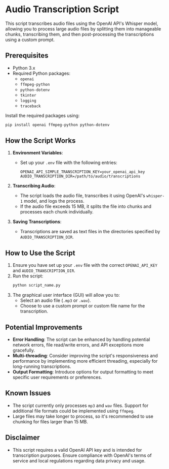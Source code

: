 # Audio Transcription Script

This script transcribes audio files using the OpenAI API's Whisper model, allowing you to process large audio files by splitting them into manageable chunks, transcribing them, and then post-processing the transcriptions using a custom prompt.

## Prerequisites

- Python 3.x
- Required Python packages:
  - `openai`
  - `ffmpeg-python`
  - `python-dotenv`
  - `tkinter`
  - `logging`
  - `traceback`

Install the required packages using:
```bash
pip install openai ffmpeg-python python-dotenv
```

## How the Script Works

1. **Environment Variables**:
   - Set up your `.env` file with the following entries:
     ```dotenv
     OPENAI_API_SIMPLE_TRANSCRIPTION_KEY=your_openai_api_key
     AUDIO_TRANSCRIPTION_DIR=/path/to/audio/transcriptions
     ```

2. **Transcribing Audio**:
   - The script loads the audio file, transcribes it using OpenAI's `whisper-1` model, and logs the process.
   - If the audio file exceeds 15 MB, it splits the file into chunks and processes each chunk individually.

3. **Saving Transcriptions**:
   - Transcriptions are saved as text files in the directories specified by `AUDIO_TRANSCRIPTION_DIR`.

## How to Use the Script

1. Ensure you have set up your `.env` file with the correct `OPENAI_API_KEY` and `AUDIO_TRANSCRIPTION_DIR`.
2. Run the script:
   ```bash
   python script_name.py
   ```
3. The graphical user interface (GUI) will allow you to:
   - Select an audio file (`.mp3` or `.wav`).
   - Choose to use a custom prompt or custom file name for the transcription.

## Potential Improvements

- **Error Handling**: The script can be enhanced by handling potential network errors, file read/write errors, and API exceptions more gracefully.
- **Multi-threading**: Consider improving the script's responsiveness and performance by implementing more efficient threading, especially for long-running transcriptions.
- **Output Formatting**: Introduce options for output formatting to meet specific user requirements or preferences.

## Known Issues

- The script currently only processes `mp3` and `wav` files. Support for additional file formats could be implemented using `ffmpeg`.
- Large files may take longer to process, so it's recommended to use chunking for files larger than 15 MB.

## Disclaimer

- This script requires a valid OpenAI API key and is intended for transcription purposes. Ensure compliance with OpenAI's terms of service and local regulations regarding data privacy and usage.